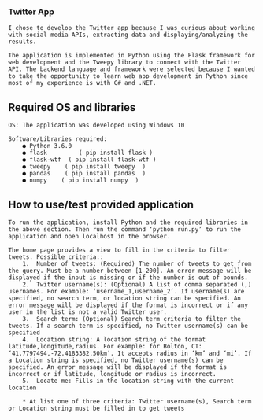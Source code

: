 ### Twitter App
	I chose to develop the Twitter app because I was curious about working with social media APIs, extracting data and displaying/analyzing the results.

	The application is implemented in Python using the Flask framework for web development and the Tweepy library to connect with the Twitter API. The backend language and framework were selected because I wanted to take the opportunity to learn web app development in Python since most of my experience is with C# and .NET.

## Required OS and libraries
	OS: The application was developed using Windows 10

	Software/Libraries required:
		● Python 3.6.0
		● flask         ( pip install flask )
		● flask-wtf  ( pip install flask-wtf )
		● tweepy    ( pip install tweepy  )
		● pandas    ( pip install pandas  )
		● numpy    ( pip install numpy  )

## How to use/test provided application
	To run the application, install Python and the required libraries in the above section. Then run the command ‘python run.py’ to run the application and open localhost in the browser.

	The home page provides a view to fill in the criteria to filter tweets. Possible criteria::
		1.	Number of tweets: (Required) The number of tweets to get from the query. Must be a number between [1-200]. An error message will be displayed if the input is missing or if the number is out of bounds.
		2.	Twitter username(s): (Optional) A list of comma separated (,) usernames. For example: ‘username_1,username_2’. If username(s) are specified, no search term, or location string can be specified. An error message will be displayed if the format is incorrect or if any user in the list is not a valid Twitter user.
		3.	Search term: (Optional) Search term criteria to filter the tweets. If a search term is specified, no Twitter username(s) can be specified
		4.	Location string: A location string of the format latitude,longitude,radius. For example: for Bolton, CT: ‘41.7797494,-72.4183382,50km’. It accepts radius in ‘km’ and ‘mi’. If a Location string is specified, no Twitter username(s) can be specified. An error message will be displayed if the format is incorrect or if latitude, longitude or radius is incorrect.
		5.	Locate me: Fills in the location string with the current location

		* At list one of three criteria: Twitter username(s), Search term or Location string must be filled in to get tweets


